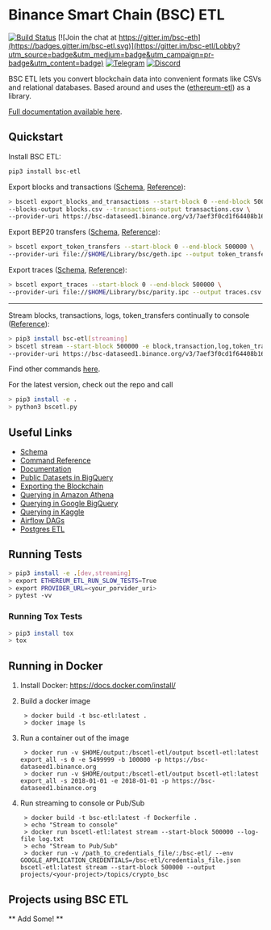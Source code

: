 # Binance Smart Chain (BSC) ETL

[![Build Status](https://travis-ci.com/blockchain-etl/bsc-etl.png)](https://travis-ci.com/blockchain-etl/bsc-etl)
[![Join the chat at https://gitter.im/bsc-eth](https://badges.gitter.im/bsc-etl.svg)](https://gitter.im/bsc-etl/Lobby?utm_source=badge&utm_medium=badge&utm_campaign=pr-badge&utm_content=badge)
[![Telegram](https://img.shields.io/badge/telegram-join%20chat-blue.svg)](https://t.me/joinchat/GsMpbA3mv1OJ6YMp3T5ORQ)
[![Discord](https://img.shields.io/badge/discord-join%20chat-blue.svg)](https://discord.gg/wukrezR)

BSC ETL lets you convert blockchain data into convenient formats like CSVs and relational databases. Based around and uses
the ([ethereum-etl](https://github.com/blockchain-etl/ethereum-etl)) as a library. 

[Full documentation available here](http://bsc-etl.readthedocs.io/).

## Quickstart

Install BSC ETL:

```bash
pip3 install bsc-etl
```

Export blocks and transactions ([Schema](docs/schema.md#blockscsv), [Reference](docs/commands.md#export_blocks_and_transactions)):

```bash
> bscetl export_blocks_and_transactions --start-block 0 --end-block 500000 \
--blocks-output blocks.csv --transactions-output transactions.csv \
--provider-uri https://bsc-dataseed1.binance.org/v3/7aef3f0cd1f64408b163814b22cc643c
```

Export BEP20 transfers ([Schema](docs/schema.md#token_transferscsv), [Reference](docs/commands.md##export_token_transfers)):

```bash
> bscetl export_token_transfers --start-block 0 --end-block 500000 \
--provider-uri file://$HOME/Library/bsc/geth.ipc --output token_transfers.csv
```

Export traces ([Schema](docs/schema.md#tracescsv), [Reference](docs/commands.md#export_traces)):

```bash
> bscetl export_traces --start-block 0 --end-block 500000 \
--provider-uri file://$HOME/Library/bsc/parity.ipc --output traces.csv
```

---

Stream blocks, transactions, logs, token_transfers continually to console ([Reference](docs/commands.md#stream)):

```bash
> pip3 install bsc-etl[streaming]
> bscetl stream --start-block 500000 -e block,transaction,log,token_transfer --log-file log.txt \
--provider-uri https://bsc-dataseed1.binance.org/v3/7aef3f0cd1f64408b163814b22cc643c
```

Find other commands [here](https://bsc-etl.readthedocs.io/en/latest/commands/).

For the latest version, check out the repo and call 
```bash
> pip3 install -e . 
> python3 bscetl.py
```

## Useful Links

- [Schema](https://bsc-etl.readthedocs.io/en/latest/schema/)
- [Command Reference](https://bsc-etl.readthedocs.io/en/latest/commands/)
- [Documentation](https://bsc-etl.readthedocs.io/)
- [Public Datasets in BigQuery](https://github.com/blockchain-etl/public-datasets)  
- [Exporting the Blockchain](https://bsc-etl.readthedocs.io/en/latest/exporting-the-blockchain/)
- [Querying in Amazon Athena](https://bsc-etl.readthedocs.io/en/latest/amazon-athena/)
- [Querying in Google BigQuery](https://bsc-etl.readthedocs.io/en/latest/google-bigquery/)
- [Querying in Kaggle](https://www.kaggle.com/bigquery/bsc-blockchain)
- [Airflow DAGs](https://github.com/blockchain-etl/bsc-etl-airflow)
- [Postgres ETL](https://github.com/blockchain-etl/bsc-etl-postgresql)

## Running Tests

```bash
> pip3 install -e .[dev,streaming]
> export ETHEREUM_ETL_RUN_SLOW_TESTS=True
> export PROVIDER_URL=<your_porvider_uri>
> pytest -vv
``` 

### Running Tox Tests

```bash
> pip3 install tox
> tox
```

## Running in Docker

1. Install Docker: https://docs.docker.com/install/

2. Build a docker image
        
        > docker build -t bsc-etl:latest .
        > docker image ls
        
3. Run a container out of the image

        > docker run -v $HOME/output:/bscetl-etl/output bscetl-etl:latest export_all -s 0 -e 5499999 -b 100000 -p https://bsc-dataseed1.binance.org
        > docker run -v $HOME/output:/bscetl-etl/output bscetl-etl:latest export_all -s 2018-01-01 -e 2018-01-01 -p https://bsc-dataseed1.binance.org

4. Run streaming to console or Pub/Sub

        > docker build -t bsc-etl:latest -f Dockerfile .
        > echo "Stream to console"
        > docker run bscetl-etl:latest stream --start-block 500000 --log-file log.txt
        > echo "Stream to Pub/Sub"
        > docker run -v /path_to_credentials_file/:/bsc-etl/ --env GOOGLE_APPLICATION_CREDENTIALS=/bsc-etl/credentials_file.json bscetl-etl:latest stream --start-block 500000 --output projects/<your-project>/topics/crypto_bsc

## Projects using BSC ETL

** Add Some! ** 
